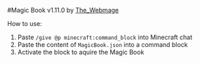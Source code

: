 #Magic Book v1.11.0 by [The_Webmage](https://github.com/TheWebmage)

How to use:
1. Paste `/give @p minecraft:command_block` into Minecraft chat  
2. Paste the content of `MagicBook.json` into a command block  
3. Activate the block to aquire the Magic Book  
